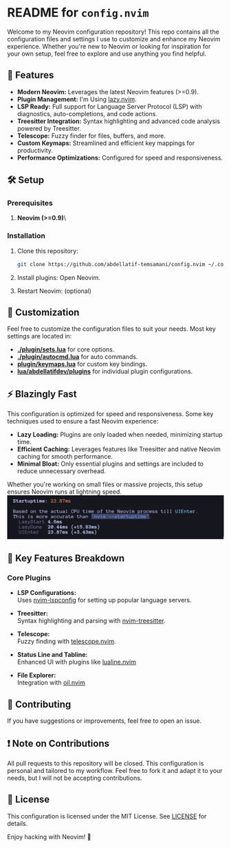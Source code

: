 # README for `config.nvim`

Welcome to my Neovim configuration repository! This repo contains all the
configuration files and settings I use to customize and enhance my Neovim
experience. Whether you're new to Neovim or looking for inspiration for your own
setup, feel free to explore and use anything you find helpful.

## 🚀 Features

- **Modern Neovim:** Leverages the latest Neovim features (>=0.9).
- **Plugin Management:** I'm Using
  [lazy.nvim](https://github.com/folke/lazy.nvim).
- **LSP Ready:** Full support for Language Server Protocol (LSP) with
  diagnostics, auto-completions, and code actions.
- **Treesitter Integration:** Syntax highlighting and advanced code analysis
  powered by Treesitter.
- **Telescope:** Fuzzy finder for files, buffers, and more.
- **Custom Keymaps:** Streamlined and efficient key mappings for productivity.
- **Performance Optimizations:** Configured for speed and responsiveness.

## 🛠️ Setup

### Prerequisites

1. **Neovim (>=0.9)**\

### Installation

1. Clone this repository:
   ```bash
   git clone https://github.com/abdellatif-temsamani/config.nvim ~/.config/nvim
   ```

2. Install plugins: Open Neovim.

3. Restart Neovim: (optional)

## 🔧 Customization

Feel free to customize the configuration files to suit your needs. Most key
settings are located in:

- **[./plugin/sets.lua](plugin/sets.lua)** for core options.
- **[./plugin/autocmd.lua](./plugin/autocmd.lua)** for auto commands.
- **[plugin/keymaps.lua](./plugin/keymaps.lua)** for custom key bindings.
- **[lua/abdellatifdev/plugins](./lua/abdellatifdev/plugins)** for individual
  plugin configurations.

## ⚡ Blazingly Fast

This configuration is optimized for speed and responsiveness. Some key
techniques used to ensure a fast Neovim experience:

- **Lazy Loading:** Plugins are only loaded when needed, minimizing startup
  time.
- **Efficient Caching:** Leverages features like Treesitter and native Neovim
  caching for smooth performance.
- **Minimal Bloat:** Only essential plugins and settings are included to reduce
  unnecessary overhead.

Whether you're working on small files or massive projects, this setup ensures
Neovim runs at lightning speed.
![Nvim startup time](./images/startuptime.png)

## 📜 Key Features Breakdown

### Core Plugins

- **LSP Configurations:**\
  Uses [nvim-lspconfig](https://github.com/neovim/nvim-lspconfig) for setting up
  popular language servers.

- **Treesitter:**\
  Syntax highlighting and parsing with
  [nvim-treesitter](https://github.com/nvim-treesitter/nvim-treesitter).

- **Telescope:**\
  Fuzzy finding with
  [telescope.nvim](https://github.com/nvim-telescope/telescope.nvim).

- **Status Line and Tabline:**\
  Enhanced UI with plugins like
  [lualine.nvim](https://github.com/nvim-lualine/lualine.nvim)

- **File Explorer:**\
  Integration with [oil.nvim](https://github.com/stevearc/oil.nvim)

## 🤝 Contributing

If you have suggestions or improvements, feel free to open an issue.

## ❗ Note on Contributions

All pull requests to this repository will be closed. This configuration is
personal and tailored to my workflow. Feel free to fork it and adapt it to your
needs, but I will not be accepting contributions.

## 📄 License

This configuration is licensed under the MIT License. See [LICENSE](./LICENSE)
for details.

Enjoy hacking with Neovim! 🚀
